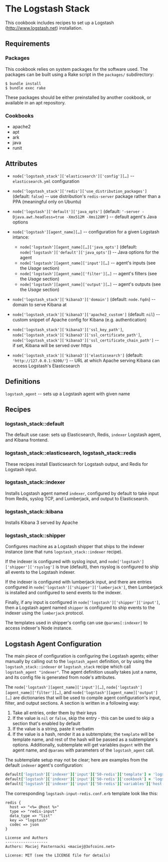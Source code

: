 The Logstash Stack
==================

This cookbook includes recipes to set up a Logstash
(http://www.logstash.net) installation.

Requirements
------------

### Packages

This cookbook relies on system packages for the software used. The
packages can be built using a Rake script in the `packages/`
subdirectory:

    $ bundle install
    $ bundle exec rake

These packages should be either preinstalled by another cookbook, or
available in an apt repository.

### Cookbooks

 * apache2
 * apt
 * ark
 * java
 * runit

Attributes
----------

 * `node['logstash_stack']['elasticsearch']['config'][…]` -- `elasticsearch.yml` configuration 
 * `node['logstash_stack']['redis']['use_distribution_packages']` (default: `false`) -- use distribution's `redis-server` package rather than a PPA (meaningful only on Ubuntu)

 * `node['logstash']['default']['java_opts']` (default: `'-server -Djava.awt.headless=true -Xmx512M -Xms128M'`) -- default agent's Java options

 * `node['logstash'][agent_name][…]` -- configuration for a given Logstash intance:
   * `node['logstash'][agent_name][…]['java_opts']` (default: `node['logstash']['default']['java_opts']`) -- Java options for the agent
   * `node['logstash'][agent_name]['input'][…]` -- agent's inputs (see the *Usage* section)
   * `node['logstash'][agent_name]['filter'][…]` -- agent's filters (see the *Usage* section)
   * `node['logstash'][agent_name]['output'][…]` -- agent's outputs (see the *Usage* section)

 * `node['logstash_stack']['kibana3']['domain']` (default: `node.fqdn`) -- domain to serve Kibana at
 * `node['logstash_stack']['kibana3']['apache2_custom']` (default: `nil`) -- custom snippet of Apache config for Kibana (e.g. authentication)
 * `node['logstash_stack']['kibana3']['ssl_key_path']`,
   `node['logstash_stack']['kibana3']['ssl_certificate_path']`,
   `node['logstash_stack']['kibana3']['ssl_certificate_chain_path']` -- if set, Kibana will be served over https
 * `node['logstash_stack']['kibana3']['elasticsearch']` (default: `'http://127.0.0.1:9200/'`) -- URL at which Apache serving Kibana can access Logstash's Elasticsearch

Definitions
-----------

`logstash_agent` -- sets up a Logstash agent with given name

Recipes
-------

### logstash_stack::default

The default use case: sets up Elasticsearch, Redis, `indexer` Logstash
agent, and Kibana frontend.

### logstash_stack::elasticsearch, logstash_stack::redis

These recipes install Elasticsearch for Logstash output, and Redis for
Logstash input.

### logstash_stack::indexer

Installs Logstash agent named `indexer`, configured by default to
take input from Redis, syslog TCP, and Lumberjack, and output to
Elasticsearch.

### logstash_stack::kibana

Installs Kibana 3 served by Apache

### logstash_stack::shipper

Configures machine as a Logstash shipper that ships to the indexer
instance (one that runs `logstash_stack::indexer` recipe).

If the indexer is configured with syslog input, and
`node['logstash']['shipper']['rsyslog']` is true (default), then
rsyslog is configured to ship all events to the Logstash indexer.

If the indexer is configured with lumberjack input, and there are
entries configured in `node['logstash']['shipper']['lumberjack']`,
then Lumberjack is installed and configured to send events to the
indexer.

Finally, if any input is configured in
`node['logstash']['shipper']['input']`, then a Logstash agent named
`shipper` is configured to ship events to the indexer using the
`lumberjack` protocol.

The templates used in shipper's config can use `@params[:indexer]` to
access indexer's Node instance.

Logstash Agent Configuration
-------------------------------

The main piece of configuration is configuring the Logstash agents;
either manually by calling out to the `logstash_agent` definition,
or by using the `logstash_stack::indexer` or `logstash_stack` recipe
which call `logstash_agent "indexer"`. The agent definition
usually takes just a name, and its config file is generated from node's
attributes.

The `node['logstash'][agent_name]['input'][…]`,
`node['logstash'][agent_name]['filter'][…]`, and
`node['logstash'][agent_name]['output'][…]` are dictionaries that
will be used to compile agent configuration's input, filter, and
output sections. A section is written in a following way:

1. Take all entries, order them by their keys
2. If the value is `nil` or `false`, skip the entry - this can be used
   to skip a section that's enabled by default
3. If the value is a string, paste it verbatim
4. If the value is a hash, render it as a subtemplate; the `template`
   will be template name, and rest of the hash will be passed as a
   subtemplate's options. Additionally, subtemplate will get variables
   `@agent` with the agent name, and `@params` with parameters
   of the `logstash_agent` call.

The subtemplate setup may not be clear; here are examples from the
default `indexer` agent's configuration:

```ruby
default['logstash']['indexer']['input']['50-redis']['template'] = 'logstash-input-redis.conf.erb'
default['logstash']['indexer']['input']['50-redis']['cookbook'] = 'logstash-stack'
default['logstash']['indexer']['input']['50-redis']['variables']['host'] = '127.0.0.1'
```

The corresponding `logstash-input-redis.conf.erb` template look like this:

```
redis {
  host => "<%= @host %>"
  type => "redis-input"
  data_type => "list"
  key => "logstash"
  codec => json
}

License and Authors
-------------------
Authors: Maciej Pasternacki <maciej@3ofcoins.net>

License: MIT (see the LICENSE file for details)
